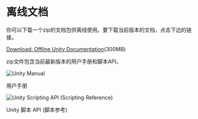 # 离线文档

你可以下载一个zip的文档包供离线使用。要下载当前版本的文档，点击下边的链接。

[Download: Offline Unity Documentation](https://storage.googleapis.com/docscloudstorage/2019.2/UnityDocumentation.zip)\(300MB\)

zip文件包含当前最新版本的用户手册和脚本API。

![](https://docs.unity3d.com/2019.2/Documentation/uploads/Main/OfflineDocumentationUserManual.jpg "Unity Manual")

用户手册

![](https://docs.unity3d.com/2019.2/Documentation/uploads/Main/OfflineDocumentationScriptRef.png "Unity Scripting API \(Scripting Reference\)")

Unity 脚本 API \(脚本参考\)

